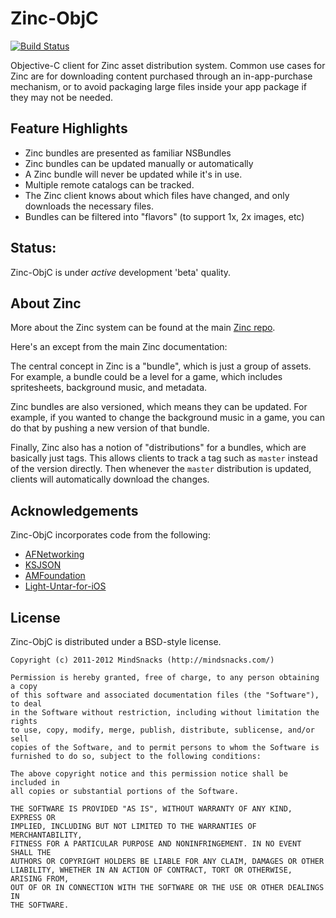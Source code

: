 # Zinc-ObjC

[![Build Status](https://travis-ci.org/mindsnacks/Zinc-ObjC.png?branch=develop)](https://travis-ci.org/mindsnacks/Zinc-ObjC)

Objective-C client for Zinc asset distribution system. Common use cases for
Zinc are for downloading content purchased through an in-app-purchase
mechanism, or to avoid packaging large files inside your app package if they
may not be needed.

## Feature Highlights

 - Zinc bundles are presented as familiar NSBundles
 - Zinc bundles can be updated manually or automatically
 - A Zinc bundle will never be updated while it's in use.
 - Multiple remote catalogs can be tracked.
 - The Zinc client knows about which files have changed, and only downloads the
   necessary files.
 - Bundles can be filtered into "flavors" (to support 1x, 2x images, etc)

## Status:

Zinc-ObjC is under *active* development 'beta' quality.

## About Zinc

More about the Zinc system can be found at the main [Zinc repo](http://github.com/mindsnacks/Zinc).

Here's an except from the main Zinc documentation:

The central concept in Zinc is a "bundle", which is just a group of assets. For
example, a bundle could be a level for a game, which includes spritesheets,
background music, and metadata.

Zinc bundles are also versioned, which means they can be updated. For example,
if you wanted to change the background music in a game, you can do that by
pushing a new version of that bundle.

Finally, Zinc also has a notion of "distributions" for a bundles, which are
basically just tags. This allows clients to track a tag such as `master`
instead of the version directly. Then whenever the `master` distribution is
updated, clients will automatically download the changes.

## Acknowledgements

Zinc-ObjC incorporates code from the following:

 - [AFNetworking](https://github.com/AFNetworking/AFNetworking)
 - [KSJSON](https://github.com/kstenerud/KSJSON)
 - [AMFoundation](https://github.com/amrox/AMFoundation)
 - [Light-Untar-for-iOS](https://github.com/mhausherr/Light-Untar-for-iOS)

## License

Zinc-ObjC is distributed under a BSD-style license.

	Copyright (c) 2011-2012 MindSnacks (http://mindsnacks.com/)
	
	Permission is hereby granted, free of charge, to any person obtaining a copy
	of this software and associated documentation files (the "Software"), to deal
	in the Software without restriction, including without limitation the rights
	to use, copy, modify, merge, publish, distribute, sublicense, and/or sell
	copies of the Software, and to permit persons to whom the Software is
	furnished to do so, subject to the following conditions:
	
	The above copyright notice and this permission notice shall be included in
	all copies or substantial portions of the Software.
	
	THE SOFTWARE IS PROVIDED "AS IS", WITHOUT WARRANTY OF ANY KIND, EXPRESS OR
	IMPLIED, INCLUDING BUT NOT LIMITED TO THE WARRANTIES OF MERCHANTABILITY,
	FITNESS FOR A PARTICULAR PURPOSE AND NONINFRINGEMENT. IN NO EVENT SHALL THE
	AUTHORS OR COPYRIGHT HOLDERS BE LIABLE FOR ANY CLAIM, DAMAGES OR OTHER
	LIABILITY, WHETHER IN AN ACTION OF CONTRACT, TORT OR OTHERWISE, ARISING FROM,
	OUT OF OR IN CONNECTION WITH THE SOFTWARE OR THE USE OR OTHER DEALINGS IN
	THE SOFTWARE.

